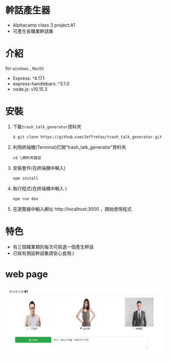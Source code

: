 # 幹話產生器
- Alphacamp class 3 project:A1
- 可產生各職業幹話集

# 介紹
for `windows` , `MacOS`
- Express: ^4.17.1
- express-handlebars: ^3.1.0
- node.js: v10.15.3


# 安裝
1.	下載`trash_talk_generator`資料夾
    ```
    $ git clone https://github.com/JeffreYao/trash_talk_generator.git
    ```
2.	利用終端機(Terminal)打開“trash_talk_generator“資料夾
    ```
    cd \資料夾路徑
    ```
3.	安裝套件(在終端機中輸入)
    ```
    npm install 
    ```

4.	執行程式(在終端機中輸入 )
    ```    
    npm run dev
    ```
5.	在瀏覽器中輸入網址 http://localhost:3000 ，開始使用程式

# 特色
- 有三個職業類別每次可挑選一個產生幹話
- 已經有預設幹話集請安心食用:)

# web page
![webpage](https://github.com/JeffreYao/trash_talk_generator/blob/master/trash_talk.jpg?raw=true)

